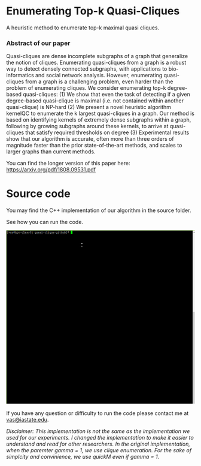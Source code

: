 # Enumerating Top-k Quasi-Cliques
A heuristic method to enumerate top-k maximal quasi cliques.

### Abstract of our paper
  Quasi-cliques are dense incomplete subgraphs of a graph that generalize the notion of cliques. Enumerating quasi-cliques from a graph is a robust way to detect densely connected subgraphs, with applications to bio-informatics and social network analysis. However, enumerating quasi-cliques from a graph is a challenging problem, even harder than the problem of enumerating cliques. We consider enumerating top-k degree-based quasi-cliques: (1) We show that even the task of detecting if a given degree-based quasi-clique is maximal (i.e. not contained within another quasi-clique) is NP-hard (2) We present a novel heuristic algorithm kernelQC to enumerate the k largest quasi-cliques in a graph. Our method is based on identifying kernels of extremely dense subgraphs within a graph, following by growing subgraphs around these kernels, to arrive at quasi-cliques that satisfy required thresholds on degree (3) Experimental results show that our algorithm is accurate, often more than three orders of magnitude faster than the prior state-of-the-art methods, and scales to larger graphs than current methods.

You can find the longer version of this paper here: https://arxiv.org/pdf/1808.09531.pdf

# Source code

You may find the C++ implementation of our algorithm in the source folder. 

See how you can run the code.

<p align="center">
  <img src="demo/quasiclique.gif"/>
</p>

If you have any question or difficulty to run the code please contact me at vas@iastate.edu.


_Disclaimer: This implementation is not the same as the implementation we used for our experiments. I changed the implementation to make it easier to understand and read for other researchers. In the original implementation, when the paremter gamma = 1, we use clique enumeration. For the sake of simplcity and convinience, we use quickM even if gamma = 1._

